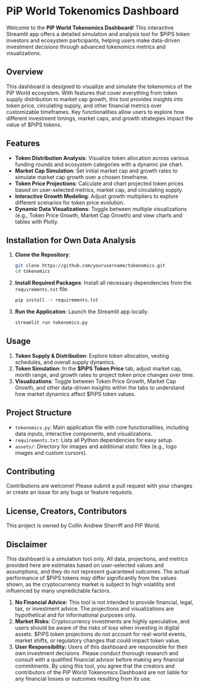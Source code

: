 # PiP World Tokenomics Dashboard

Welcome to the **PiP World Tokenomics Dashboard**! This interactive Streamlit app offers a detailed simulation and analysis tool for $PiPS token investors and ecosystem participants, helping users make data-driven investment decisions through advanced tokenomics metrics and visualizations.

## Overview

This dashboard is designed to visualize and simulate the tokenomics of the PiP World ecosystem. With features that cover everything from token supply distribution to market cap growth, this tool provides insights into token price, circulating supply, and other financial metrics over customizable timeframes. Key functionalities allow users to explore how different investment timings, market caps, and growth strategies impact the value of $PiPS tokens.

## Features

- **Token Distribution Analysis**: Visualize token allocation across various funding rounds and ecosystem categories with a dynamic pie chart.
- **Market Cap Simulation**: Set initial market cap and growth rates to simulate market cap growth over a chosen timeframe.
- **Token Price Projections**: Calculate and chart projected token prices based on user-selected metrics, market cap, and circulating supply.
- **Interactive Growth Modeling**: Adjust growth multipliers to explore different scenarios for token price evolution.
- **Dynamic Data Visualizations**: Toggle between multiple visualizations (e.g., Token Price Growth, Market Cap Growth) and view charts and tables with Plotly.

## Installation for Own Data Analysis

1. **Clone the Repository**:
   ```bash
   git clone https://github.com/yourusername/tokenomics.git
   cd tokenomics
   ```

2. **Install Required Packages**:
   Install all necessary dependencies from the `requirements.txt` file.
   ```bash
   pip install -r requirements.txt
   ```

3. **Run the Application**:
   Launch the Streamlit app locally.
   ```bash
   streamlit run tokenomics.py
   ```

## Usage

1. **Token Supply & Distribution**: Explore token allocation, vesting schedules, and overall supply dynamics.
2. **Token Simulation**: In the **$PiPS Token Price** tab, adjust market cap, month range, and growth rates to project token price changes over time.
3. **Visualizations**: Toggle between Token Price Growth, Market Cap Growth, and other data-driven insights within the tabs to understand how market dynamics affect $PiPS token values.

## Project Structure

- `tokenomics.py`: Main application file with core functionalities, including data inputs, interactive components, and visualizations.
- `requirements.txt`: Lists all Python dependencies for easy setup.
- `assets/`: Directory for images and additional static files (e.g., logo images and custom cursors).

## Contributing

Contributions are welcome! Please submit a pull request with your changes or create an issue for any bugs or feature requests.

## License, Creators, Contributors

This project is owned by Collin Andrew Sherriff and PiP World.

## Disclaimer

This dashboard is a simulation tool only. All data, projections, and metrics provided here are estimates based on user-selected values and assumptions, and they do not represent guaranteed outcomes. The actual performance of $PiPS tokens may differ significantly from the values shown, as the cryptocurrency market is subject to high volatility and influenced by many unpredictable factors.
1. **No Financial Advice:** This tool is not intended to provide financial, legal, tax, or investment advice. The projections and visualizations are hypothetical and for informational purposes only.
2. **Market Risks:** Cryptocurrency investments are highly speculative, and users should be aware of the risks of loss when investing in digital assets. $PiPS token projections do not account for real-world events, market shifts, or regulatory changes that could impact token value.
3. **User Responsibility:** Users of this dashboard are responsible for their own investment decisions. Please conduct thorough research and consult with a qualified financial advisor before making any financial commitments.
By using this tool, you agree that the creators and contributors of the PiP World Tokenomics Dashboard are not liable for any financial losses or outcomes resulting from its use.
